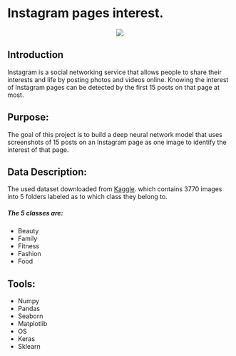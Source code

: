 # Instagram pages interest. 


<p align="center" width="25%">
<img src="https://defendingdigital.com/wp-content/uploads/2019/03/instagram-logo.png" />
</p>

## Introduction
Instagram is a social networking service that allows people to share their interests and life by posting photos and videos online. 
Knowing the interest of Instagram pages can be detected by the first 15 posts on that page at most. 


## Purpose:
The goal of this project is to build a deep neural network model that uses screenshots of 15 posts on an Instagram page as one image to identify the interest of that page. 

## Data Description:
The used dataset downloaded from [Kaggle](https://www.kaggle.com/bahramjannesarr/instagram-page-screen-shots-in-5-category). which contains 3770 images into 5 folders labeled as to which class they belong to. 
##### The 5 classes are:
- Beauty
- Family
- Fitness
- Fashion
- Food

## Tools:
- Numpy
- Pandas
- Seaborn
- Matplotlib
- OS
- Keras
- Sklearn

